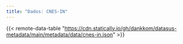 ```yaml
---
title: "Dados: CNES-IN"
---
```


{{< remote-data-table "https://cdn.statically.io/gh/dankkom/datasus-metadata/main/metadata/data/cnes-in.json" >}}

